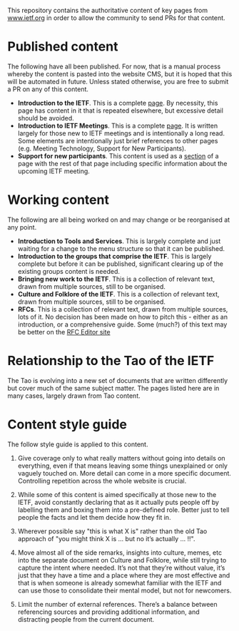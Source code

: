 This repository contains the authoritative content of key pages from www.ietf.org in order to allow the community to send PRs for that content.

# Published content
The following have all been published. For now, that is a manual process whereby the content is pasted into the website CMS, but it is hoped that this will be automated in future.  Unless stated otherwise, you are free to submit a PR on any of this content.

* **Introduction to the IETF**. This is a complete [page](https://www.ietf.org/about/introduction/).  By necessity, this page has content in it that is repeated elsewhere, but excessive detail should be avoided.
* **Introduction to IETF Meetings**. This is a complete [ page](https://www.ietf.org/how/meetings/introduction-to-ietf-meetings/).  It is written largely for those new to IETF meetings and is intentionally a long read.  Some elements are intentionally just brief references to other pages (e.g. Meeting Technology, Support for New Participants).
* **Support for new participants**. This content is used as a [section](https://www.ietf.org/how/meetings/new-participants/) of a page with the rest of that page including specific information about the upcoming IETF meeting.

# Working content
The following are all being worked on and may change or be reorganised at any point.

* **Introduction to Tools and Services**. This is largely complete and just waiting for a change to the menu structure so that it can be published.
* **Introduction to the groups that comprise the IETF**.  This is largely complete but before it can be published, significant clearing up of the existing groups content is needed. 
* **Bringing new work to the IETF**. This is a collection of relevant text, drawn from multiple sources, still to be organised. 
* **Culture and Folklore of the IETF**. This is a collection of relevant text, drawn from multiple sources, still to be organised.
* **RFCs**. This is a collection of relevant text, drawn from multiple sources, lots of it.  No decision has been made on how to pitch this - either as an introduction, or a comprehensive guide.  Some (much?) of this text may be better on the [RFC Editor site](https://www.rfc-editor.org)


# Relationship to the Tao of the IETF
The Tao is evolving into a new set of documents that are written differently but cover much of the same subject matter.  The pages listed here are in many cases, largely drawn from Tao content.


# Content style guide
The follow style guide is applied to this content. 

1.  Give coverage only to what really matters without going into details on everything, even if that means leaving some things unexplained or only vaguely touched on. More detail can come in a more specific document. Controlling repetition across the whole website is crucial.

2.  While some of this content is aimed specifically at those new to the IETF, avoid constantly declaring that as it actually puts people off by labelling them and boxing them into a pre-defined role.  Better just to tell people the facts and let them decide how they fit in.

3.  Wherever possible say "this is what X is" rather than the old Tao approach of "you might think X is … but no it’s actually … !!".

4.  Move almost all of the side remarks, insights into culture, memes, etc into the separate document on Culture and Folklore, while still trying to capture the intent where needed.  It’s not that they’re without value, it’s just that they have a time and a place where they are most effective and that is when someone is already somewhat familiar with the IETF and can use those to consolidate their mental model, but not for newcomers.

5.  Limit the number of external references.  There’s a balance between referencing sources and providing additional information, and distracting people from the current document. 